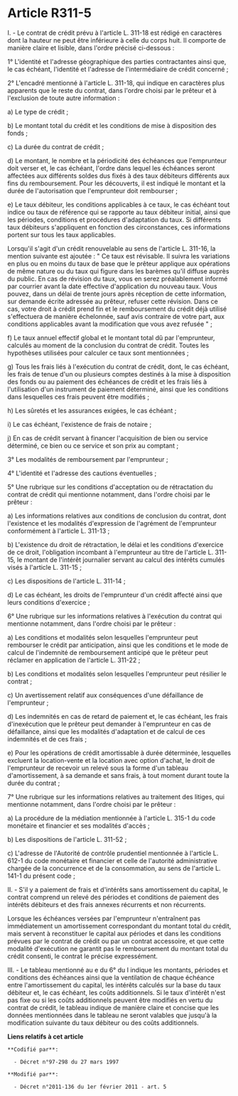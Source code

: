# Article R311-5

I. - Le contrat de crédit prévu à l'article L. 311-18 est rédigé en caractères dont la hauteur ne peut être inférieure à
celle du corps huit. Il comporte de manière claire et lisible, dans l'ordre précisé ci-dessous : 

1° L'identité et l'adresse géographique des parties contractantes ainsi que, le cas échéant, l'identité et l'adresse de
l'intermédiaire de crédit concerné ; 

2° L'encadré mentionné à l'article L. 311-18, qui indique en caractères plus apparents que le reste du contrat, dans l'ordre
choisi par le prêteur et à l'exclusion de toute autre information : 

a) Le type de crédit ; 

b) Le montant total du crédit et les conditions de mise à disposition des fonds ; 

c) La durée du contrat de crédit ; 

d) Le montant, le nombre et la périodicité des échéances que l'emprunteur doit verser et, le cas échéant, l'ordre dans lequel
les échéances seront affectées aux différents soldes dus fixés à des taux débiteurs différents aux fins du remboursement.
Pour les découverts, il est indiqué le montant et la durée de l'autorisation que l'emprunteur doit rembourser ; 

e) Le taux débiteur, les conditions applicables à ce taux, le cas échéant tout indice ou taux de référence qui se rapporte au
taux débiteur initial, ainsi que les périodes, conditions et procédures d'adaptation du taux. Si différents taux débiteurs
s'appliquent en fonction des circonstances, ces informations portent sur tous les taux applicables. 

Lorsqu'il s'agit d'un crédit renouvelable au sens de l'article L. 311-16, la mention suivante est ajoutée : " Ce taux est
révisable. Il suivra les variations en plus ou en moins du taux de base que le prêteur applique aux opérations de même nature
ou du taux qui figure dans les barèmes qu'il diffuse auprès du public. En cas de révision du taux, vous en serez
préalablement informé par courrier avant la date effective d'application du nouveau taux. Vous pouvez, dans un délai de
trente jours après réception de cette information, sur demande écrite adressée au prêteur, refuser cette révision. Dans ce
cas, votre droit à crédit prend fin et le remboursement du crédit déjà utilisé s'effectuera de manière échelonnée, sauf avis
contraire de votre part, aux conditions applicables avant la modification que vous avez refusée " ; 

f) Le taux annuel effectif global et le montant total dû par l'emprunteur, calculés au moment de la conclusion du contrat de
crédit. Toutes les hypothèses utilisées pour calculer ce taux sont mentionnées ; 

g) Tous les frais liés à l'exécution du contrat de crédit, dont, le cas échéant, les frais de tenue d'un ou plusieurs comptes
destinés à la mise à disposition des fonds ou au paiement des échéances de crédit et les frais liés à l'utilisation d'un
instrument de paiement déterminé, ainsi que les conditions dans lesquelles ces frais peuvent être modifiés ; 

h) Les sûretés et les assurances exigées, le cas échéant ; 

i) Le cas échéant, l'existence de frais de notaire ; 

j) En cas de crédit servant à financer l'acquisition de bien ou service déterminé, ce bien ou ce service et son prix au
comptant ; 

3° Les modalités de remboursement par l'emprunteur ; 

4° L'identité et l'adresse des cautions éventuelles ; 

5° Une rubrique sur les conditions d'acceptation ou de rétractation du contrat de crédit qui mentionne notamment, dans
l'ordre choisi par le prêteur : 

a) Les informations relatives aux conditions de conclusion du contrat, dont l'existence et les modalités d'expression de
l'agrément de l'emprunteur conformément à l'article L. 311-13 ; 

b) L'existence du droit de rétractation, le délai et les conditions d'exercice de ce droit, l'obligation incombant à
l'emprunteur au titre de l'article L. 311-15, le montant de l'intérêt journalier servant au calcul des intérêts cumulés visés
à l'article L. 311-15 ; 

c) Les dispositions de l'article L. 311-14 ; 

d) Le cas échéant, les droits de l'emprunteur d'un crédit affecté ainsi que leurs conditions d'exercice ; 

6° Une rubrique sur les informations relatives à l'exécution du contrat qui mentionne notamment, dans l'ordre choisi par le
prêteur : 

a) Les conditions et modalités selon lesquelles l'emprunteur peut rembourser le crédit par anticipation, ainsi que les
conditions et le mode de calcul de l'indemnité de remboursement anticipé que le prêteur peut réclamer en application de
l'article L. 311-22 ; 

b) Les conditions et modalités selon lesquelles l'emprunteur peut résilier le contrat ; 

c) Un avertissement relatif aux conséquences d'une défaillance de l'emprunteur ; 

d) Les indemnités en cas de retard de paiement et, le cas échéant, les frais d'inexécution que le prêteur peut demander à
l'emprunteur en cas de défaillance, ainsi que les modalités d'adaptation et de calcul de ces indemnités et de ces frais ; 

e) Pour les opérations de crédit amortissable à durée déterminée, lesquelles excluent la location-vente et la location avec
option d'achat, le droit de l'emprunteur de recevoir un relevé sous la forme d'un tableau d'amortissement, à sa demande et
sans frais, à tout moment durant toute la durée du contrat ; 

7° Une rubrique sur les informations relatives au traitement des litiges, qui mentionne notamment, dans l'ordre choisi par le
prêteur : 

a) La procédure de la médiation mentionnée à l'article L. 315-1 du code monétaire et financier et ses modalités d'accès ; 

b) Les dispositions de l'article L. 311-52 ; 

c) L'adresse de l'Autorité de contrôle prudentiel mentionnée à l'article L. 612-1 du code monétaire et financier et celle de
l'autorité administrative chargée de la concurrence et de la consommation, au sens de l'article L. 141-1 du présent code ; 

II. - S'il y a paiement de frais et d'intérêts sans amortissement du capital, le contrat comprend un relevé des périodes et
conditions de paiement des intérêts débiteurs et des frais annexes récurrents et non récurrents. 

Lorsque les échéances versées par l'emprunteur n'entraînent pas immédiatement un amortissement correspondant du montant total
du crédit, mais servent à reconstituer le capital aux périodes et dans les conditions prévues par le contrat de crédit ou par
un contrat accessoire, et que cette modalité d'exécution ne garantit pas le remboursement du montant total du crédit
consenti, le contrat le précise expressément. 

III. - Le tableau mentionné au e du 6° du I indique les montants, périodes et conditions des échéances ainsi que la
ventilation de chaque échéance entre l'amortissement du capital, les intérêts calculés sur la base du taux débiteur et, le
cas échéant, les coûts additionnels. Si le taux d'intérêt n'est pas fixe ou si les coûts additionnels peuvent être modifiés
en vertu du contrat de crédit, le tableau indique de manière claire et concise que les données mentionnées dans le tableau ne
seront valables que jusqu'à la modification suivante du taux débiteur ou des coûts additionnels.

**Liens relatifs à cet article**

	**Codifié par**:

	  - Décret n°97-298 du 27 mars 1997

	**Modifié par**:

	  - Décret n°2011-136 du 1er février 2011 - art. 5
